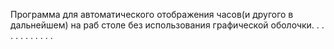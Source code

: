 Программа для автоматического отображения часов(и другого в дальнейшем) на раб столе без использования графической оболочки.
.
.
.
.
.
.
.
.
.
.
.
